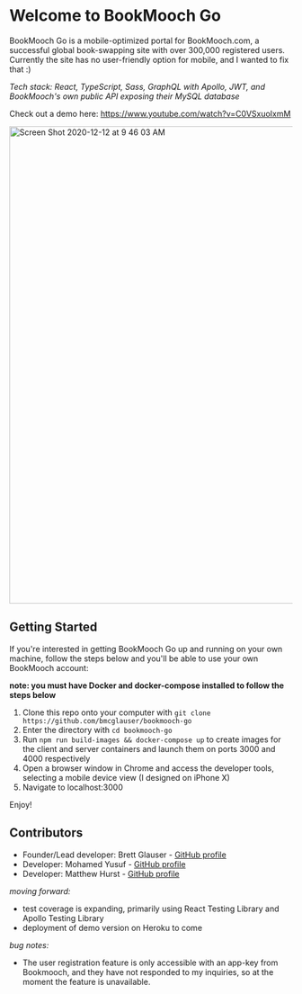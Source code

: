# Welcome to BookMooch Go
BookMooch Go is a mobile-optimized portal for BookMooch.com, a successful global book-swapping site with over 300,000 registered users. Currently the site has no user-friendly option for mobile, and I wanted to fix that :)

*Tech stack: React, TypeScript, Sass, GraphQL with Apollo, JWT, and BookMooch's own public API exposing their MySQL database*

Check out a demo here:
https://www.youtube.com/watch?v=C0VSxuoIxmM

<img width="849" alt="Screen Shot 2020-12-12 at 9 46 03 AM" src="https://user-images.githubusercontent.com/25126281/101980903-c126bb00-3c60-11eb-9715-b055f6fd73d5.png">

## Getting Started
If you're interested in getting BookMooch Go up and running on your own machine, follow the steps below and you'll be able to use your own BookMooch account:

**note: you must have Docker and docker-compose installed to follow the steps below**

1. Clone this repo onto your computer with `git clone https://github.com/bmcglauser/bookmooch-go`
2. Enter the directory with `cd bookmooch-go`
3. Run `npm run build-images && docker-compose up` to create images for the client and server containers and launch them on ports 3000 and 4000 respectively
4. Open a browser window in Chrome and access the developer tools, selecting a mobile device view (I designed on iPhone X)
5. Navigate to localhost:3000

Enjoy!

## Contributors
- Founder/Lead developer: Brett Glauser - [GitHub profile](https://www.github.com/bmcglauser)
- Developer: Mohamed Yusuf - [GitHub profile](https://www.github.com/mhyusuf)
- Developer: Matthew Hurst - [GitHub profile](https://www.github.com/Matt-Hurst)

*moving forward:*
- test coverage is expanding, primarily using React Testing Library and Apollo Testing Library
- deployment of demo version on Heroku to come

*bug notes:*
- The user registration feature is only accessible with an app-key from Bookmooch, and they have not responded to my inquiries, so at the moment the feature is unavailable.
